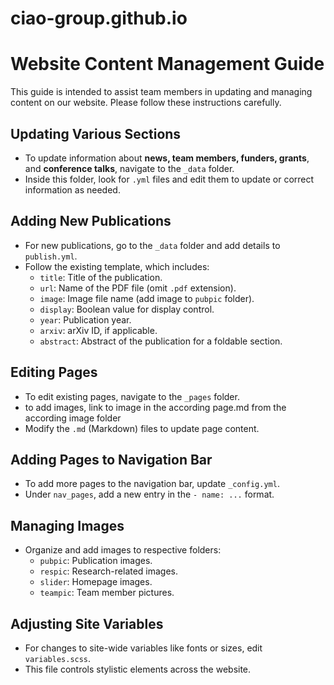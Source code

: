 # ciao-group.github.io

# Website Content Management Guide

This guide is intended to assist team members in updating and managing content on our website. Please follow these instructions carefully.

## Updating Various Sections

- To update information about **news, team members, funders, grants**, and **conference talks**, navigate to the `_data` folder.
- Inside this folder, look for `.yml` files and edit them to update or correct information as needed.

## Adding New Publications

- For new publications, go to the `_data` folder and add details to `publish.yml`.
- Follow the existing template, which includes:
  - `title`: Title of the publication.
  - `url`: Name of the PDF file (omit `.pdf` extension).
  - `image`: Image file name (add image to `pubpic` folder).
  - `display`: Boolean value for display control.
  - `year`: Publication year.
  - `arxiv`: arXiv ID, if applicable.
  - `abstract`: Abstract of the publication for a foldable section.

## Editing Pages

- To edit existing pages, navigate to the `_pages` folder.
- to add images, link to image in the according page.md from the according image folder
- Modify the `.md` (Markdown) files to update page content.

## Adding Pages to Navigation Bar

- To add more pages to the navigation bar, update `_config.yml`.
- Under `nav_pages`, add a new entry in the `- name: ...` format.

## Managing Images

- Organize and add images to respective folders:
  - `pubpic`: Publication images.
  - `respic`: Research-related images.
  - `slider`: Homepage images.
  - `teampic`: Team member pictures.

## Adjusting Site Variables

- For changes to site-wide variables like fonts or sizes, edit `variables.scss`.
- This file controls stylistic elements across the website.
